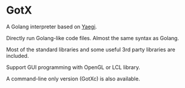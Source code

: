 # GotX

A Golang interpreter based on [Yaegi](https://github.com/containous/yaegi).

Directly run Golang-like code files. Almost the same syntax as Golang.

Most of the standard libraries and some useful 3rd party libraries are included.

Support GUI programming with OpenGL or LCL library.

A command-line only version (GotXc) is also available.
